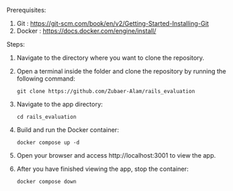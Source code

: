 Prerequisites:

   1. Git    : https://git-scm.com/book/en/v2/Getting-Started-Installing-Git
   2. Docker : https://docs.docker.com/engine/install/

Steps:

   1. Navigate to the directory where you want to clone the repository.
   2. Open a terminal inside the folder and clone the repository by running the following command:
                
          git clone https://github.com/Zubaer-Alam/rails_evaluation
          
   3. Navigate to the app directory:
            
          cd rails_evaluation
          
   4. Build and run the Docker container:
         
          docker compose up -d
          
   5. Open your browser and access http://localhost:3001 to view the app.
   6. After you have finished viewing the app, stop the container:

          docker compose down